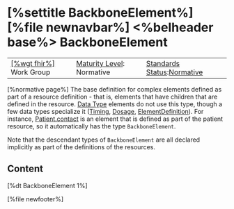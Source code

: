 \[%settitle BackboneElement%\]
\[%file newnavbar%\]
&lt;%belheader base%&gt;
BackboneElement
===============

|                                                |                                                     |                                                                                      |
|------------------------------------------------|-----------------------------------------------------|--------------------------------------------------------------------------------------|
| [\[%wgt fhir%\]](%5B%wg%20fhir%%5D) Work Group | [Maturity Level](versions.html#maturity): Normative | [Standards Status](versions.html#std-process):[Normative](versions.html#std-process) |

\[%normative page%\]
The base definition for complex elements defined as part of a resource definition - that is, elements that have children that are defined in the resource. [Data Type](datatypes.html) elements do not use this type, though a few data types specialize it ([Timing](datatypes.html#Timing), [Dosage](dosage.html), [ElementDefinition](elementdefinition.html)). For instance, [Patient.contact](patient.html#resource) is an element that is defined as part of the patient resource, so it automatically has the type `BackboneElement`.

Note that the descendant types of `BackboneElement` are all declared implicitly as part of the definitions of the resources.

<span id="definition"></span>
Content
-------

\[%dt BackboneElement 1%\]

\[%file newfooter%\]
